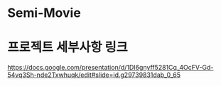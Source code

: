 # Semi-Movie
# 프로젝트 세부사항 링크
https://docs.google.com/presentation/d/1DI6gnyff5281Cq_4OcFV-Gd-54vq3Sh-nde2Txwhuqk/edit#slide=id.g29739831dab_0_65
